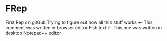 # FRep
First Rep on gitGub
Trying to figure out how all this stuff works <- This comment was written in browser editor
Fish text 									  <- This one was written in desktop Notepad++ editor
